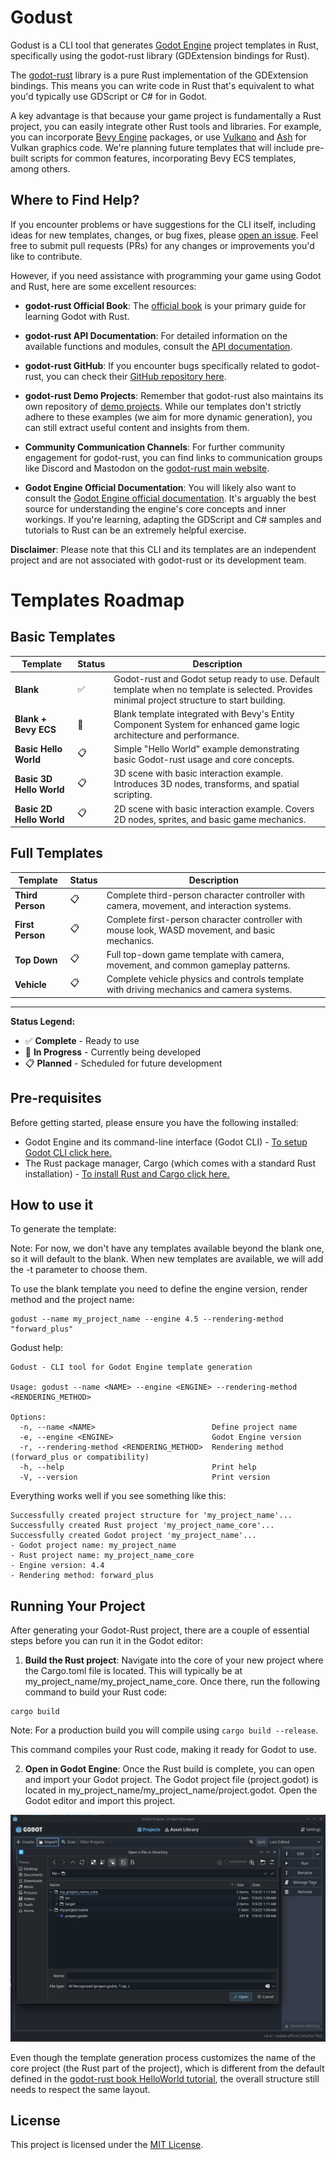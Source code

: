 # Godust

Godust is a CLI tool that generates [Godot Engine](https://godotengine.org/) project templates in Rust, specifically using the godot-rust library (GDExtension bindings for Rust).

The [godot-rust](https://godot-rust.github.io/) library is a pure Rust implementation of the GDExtension bindings. This means you can write code in Rust that's equivalent to what you'd typically use GDScript or C# for in Godot.

A key advantage is that because your game project is fundamentally a Rust project, you can easily integrate other Rust tools and libraries. For example, you can incorporate [Bevy Engine](https://bevy.org/) packages, or use [Vulkano](https://crates.io/crates/vulkano) and [Ash](https://crates.io/crates/ash) for Vulkan graphics code. We're planning future templates that will include pre-built scripts for common features, incorporating Bevy ECS templates, among others.

## Where to Find Help?

If you encounter problems or have suggestions for the CLI itself, including ideas for new templates, changes, or bug fixes, please [open an issue](https://github.com/viniciusmorgado/godust). Feel free to submit pull requests (PRs) for any changes or improvements you'd like to contribute.

However, if you need assistance with programming your game using Godot and Rust, here are some excellent resources:

- **godot-rust Official Book**: The [official book](https://godot-rust.github.io/book/index.html) is your primary guide for learning Godot with Rust.
- **godot-rust API Documentation**: For detailed information on the available functions and modules, consult the [API documentation](https://godot-rust.github.io/docs/).
- **godot-rust GitHub**: If you encounter bugs specifically related to godot-rust, you can check their [GitHub repository here](https://github.com/godot-rust/gdext).
- **godot-rust Demo Projects**: Remember that godot-rust also maintains its own repository of [demo projects](https://github.com/godot-rust/demo-projects). While our templates don't strictly adhere to these examples (we aim for more dynamic generation), you can still extract useful content and insights from them.
- **Community Communication Channels**: For further community engagement for godot-rust, you can find links to communication groups like Discord and Mastodon on the [godot-rust main website](https://godot-rust.github.io/).

- **Godot Engine Official Documentation**: You will likely also want to consult the [Godot Engine official documentation](https://docs.godotengine.org/en/latest/). It's arguably the best source for understanding the engine's core concepts and inner workings. If you're learning, adapting the GDScript and C# samples and tutorials to Rust can be an extremely helpful exercise.

**Disclaimer**: Please note that this CLI and its templates are an independent project and are not associated with godot-rust or its development team.

# Templates Roadmap

## Basic Templates

| Template | Status | Description |
|----------|--------|-------------|
| **Blank** | ✅ | Godot-rust and Godot setup ready to use. Default template when no template is selected. Provides minimal project structure to start building. |
| **Blank + Bevy ECS** | 🚧 | Blank template integrated with Bevy's Entity Component System for enhanced game logic architecture and performance. |
| **Basic Hello World** | 📋 | Simple "Hello World" example demonstrating basic Godot-rust usage and core concepts. |
| **Basic 3D Hello World** | 📋 | 3D scene with basic interaction example. Introduces 3D nodes, transforms, and spatial scripting. |
| **Basic 2D Hello World** | 📋 | 2D scene with basic interaction example. Covers 2D nodes, sprites, and basic game mechanics. |

## Full Templates

| Template | Status | Description |
|----------|--------|-------------|
| **Third Person** | 📋 | Complete third-person character controller with camera, movement, and interaction systems. |
| **First Person** | 📋 | Complete first-person character controller with mouse look, WASD movement, and basic mechanics. |
| **Top Down** | 📋 | Full top-down game template with camera, movement, and common gameplay patterns. |
| **Vehicle** | 📋 | Complete vehicle physics and controls template with driving mechanics and camera systems. |

---

**Status Legend:**
- ✅ **Complete** - Ready to use
- 🚧 **In Progress** - Currently being developed
- 📋 **Planned** - Scheduled for future development

## Pre-requisites

Before getting started, please ensure you have the following installed:

* Godot Engine and its command-line interface (Godot CLI) - [To setup Godot CLI click here.](https://github.com/viniciusmorgado/godust/blob/main/assets/setup_cli.md)
* The Rust package manager, Cargo (which comes with a standard Rust installation) - [To install Rust and Cargo click here.](https://www.rust-lang.org/tools/install)

## How to use it

To generate the template:

Note: For now, we don't have any templates available beyond the blank one, so it will default to the blank. When new templates are available, we will add the -t parameter to choose them.

To use the blank template you need to define the engine version, render method and the project name:

```
godust --name my_project_name --engine 4.5 --rendering-method "forward_plus"
```

Godust help:

```
Godust - CLI tool for Godot Engine template generation

Usage: godust --name <NAME> --engine <ENGINE> --rendering-method <RENDERING_METHOD>

Options:
  -n, --name <NAME>                          Define project name
  -e, --engine <ENGINE>                      Godot Engine version
  -r, --rendering-method <RENDERING_METHOD>  Rendering method (forward_plus or compatibility)
  -h, --help                                 Print help
  -V, --version                              Print version
```

Everything works well if you see something like this:

```
Successfully created project structure for 'my_project_name'...
Successfully created Rust project 'my_project_name_core'...
Successfully created Godot project 'my_project_name'...
- Godot project name: my_project_name
- Rust project name: my_project_name_core
- Engine version: 4.4
- Rendering method: forward_plus
```
## Running Your Project

After generating your Godot-Rust project, there are a couple of essential steps before you can run it in the Godot editor:

1. **Build the Rust project**: Navigate into the core of your new project where the Cargo.toml file is located. This will typically be at my_project_name/my_project_name_core. Once there, run the following command to build your Rust code:
```
cargo build
```
Note: For a production build you will compile using ``` cargo build --release ```.

This command compiles your Rust code, making it ready for Godot to use.

2. **Open in Godot Engine**: Once the Rust build is complete, you can open and import your Godot project. The Godot project file (project.godot) is located in my_project_name/my_project_name/project.godot. Open the Godot editor and import this project.

![Importing project.godot in Godot editor screen](https://github.com/viniciusmorgado/godust/blob/main/assets/importing_project.png)

Even though the template generation process customizes the name of the core project (the Rust part of the project), which is different from the default defined in the [godot-rust book HelloWorld tutorial](https://godot-rust.github.io/book/intro/hello-world.html), the overall structure still needs to respect the same layout.

## License

This project is licensed under the [MIT License](https://github.com/viniciusmorgado/godust/blob/main/LICENSE).
